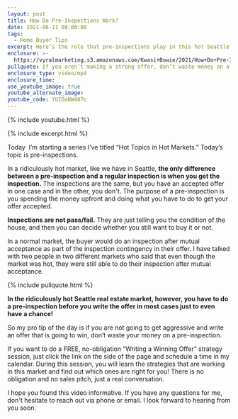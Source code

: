 ```yaml
---
layout: post
title: How Do Pre-Inspections Work?
date: 2021-06-11 08:00:00
tags:
  - Home Buyer Tips
excerpt: Here’s the role that pre-inspections play in this hot Seattle market.
enclosure: >-
  https://vyralmarketing.s3.amazonaws.com/Kwasi+Bowie/2021/How+Do+Pre-Inspections+Work_.mp4
pullquote: If you aren’t making a strong offer, don’t waste money on a pre-inspection.
enclosure_type: video/mp4
enclosure_time:
use_youtube_image: true
youtube_alternate_image:
youtube_code: YUIDaNW407o
---
```

{% include youtube.html %}

{% include excerpt.html %}

Today&nbsp; I’m starting a series I’ve titled “Hot Topics in Hot Markets.” Today’s topic is pre-inspections.

In a ridiculously hot market, like we have in Seattle, **the only difference between a pre-inspection and a regular inspection is when you get the inspection.** The inspections are the same, but you have an accepted offer in one case and in the other, you don't. The purpose of a pre-inspection is you spending the money upfront and doing what you have to do to get your offer accepted.

**Inspections are not pass/fail.** They are just telling you the condition of the house, and then you can decide whether you still want to buy it or not.

In a normal market, the buyer would do an inspection after mutual acceptance as part of the inspection contingency in their offer. I have talked with two people in two different markets who said that even though the market was hot, they were still able to do their inspection after mutual acceptance.

{% include pullquote.html %}

**In the ridiculously hot Seattle real estate market, however, you have to do a pre-inspection before you write the offer in most cases just to even have a chance\!**

So my pro tip of the day is if you are not going to get aggressive and write an offer that is going to win, don’t waste your money on a pre-inspection.

If you want to do a FREE, no-obligation “Writing a Winning Offer” strategy session, just click the link on the side of the page and schedule a time in my calendar. During this session, you will learn the strategies that are working in this market and find out which ones are right for you\! There is no obligation and no sales pitch, just a real conversation.

I hope you found this video informative. If you have any questions for me, don't hesitate to reach out via phone or email. I look forward to hearing from you soon.
